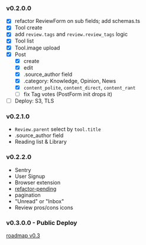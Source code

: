 ### v0.2.0.0

- [x] refactor ReviewForm on sub fields; add schemas.ts
- [x] Tool create
- [x] add `review.tags` and `review.review_tags` logic
- [x] Tool list
- [x] Tool.image upload
- [x] Post
	- [x] create
	- [x] edit
	- [x] .source_author field
    - [x] .category: Knowledge, Opinion, News
	- [x] `content_polite`, `content_direct`, `content_rant`
	- [ ] fix Tag votes (PostForm init drops it)
- [ ] Deploy: S3, TLS

### v0.2.1.0

- `Review.parent` select by `tool.title`
- .source_author field
- Reading list & Library

### v0.2.2.0

- Sentry
- User Signup
- Browser extension
- [refactor-pending](/docs/refactor-pending.md)
- pagination
- "Unread" or "Inbox"
- Review pros/cons icons

### v0.3.0.0 - Public Deploy

[roadmap v0.3](/docs/roadmap/roadmap-v0.3-public.md)
